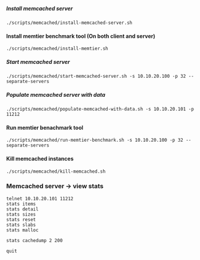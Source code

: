 ##### Install memcached server
```
./scripts/memcached/install-memcached-server.sh 
```

#### Install memtier benchmark tool (On both client and server)
```
./scripts/memcached/install-memtier.sh
```

##### Start memcached server
```
./scripts/memcached/start-memcached-server.sh -s 10.10.20.100 -p 32 --separate-servers
```

##### Populate memcached server with data 
```
./scripts/memcached/populate-memcached-with-data.sh -s 10.10.20.101 -p 11212
```

#### Run memtier benachmark tool
```
./scripts/memcached/run-memtier-benchmark.sh -s 10.10.20.100 -p 32 --separate-servers
```

#### Kill memcached instances
```
./scripts/memcached/kill-memcached.sh
```

### Memcached server -> view stats
```
telnet 10.10.20.101 11212
stats items
stats detail
stats sizes
stats reset
stats slabs
stats malloc

stats cachedump 2 200

quit
```